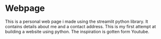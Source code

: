 # Webpage
This is a personal web page i made using the streamlit python library.
It contains details about me and a contact address.
This is my first attempt at building a website using python.
The inspiration is gotten form Youtube.
